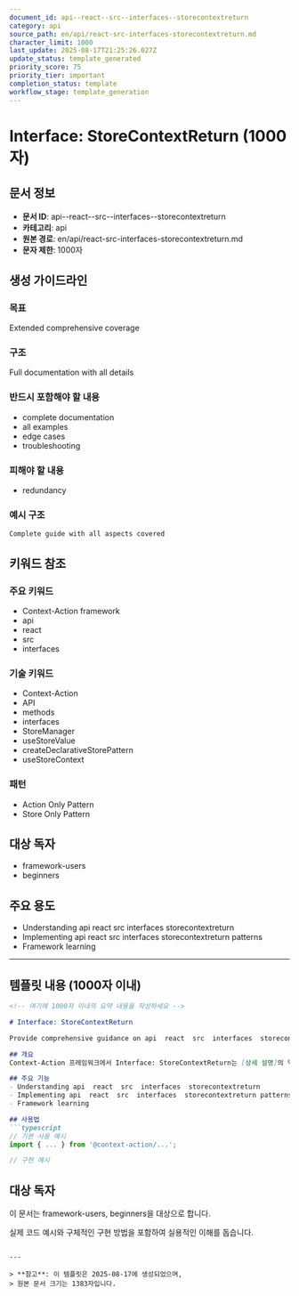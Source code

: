 ```yaml
---
document_id: api--react--src--interfaces--storecontextreturn
category: api
source_path: en/api/react-src-interfaces-storecontextreturn.md
character_limit: 1000
last_update: 2025-08-17T21:25:26.027Z
update_status: template_generated
priority_score: 75
priority_tier: important
completion_status: template
workflow_stage: template_generation
---
```


# Interface: StoreContextReturn (1000자)

## 문서 정보
- **문서 ID**: api--react--src--interfaces--storecontextreturn
- **카테고리**: api
- **원본 경로**: en/api/react-src-interfaces-storecontextreturn.md
- **문자 제한**: 1000자

## 생성 가이드라인

### 목표
Extended comprehensive coverage

### 구조
Full documentation with all details

### 반드시 포함해야 할 내용
- complete documentation
- all examples
- edge cases
- troubleshooting

### 피해야 할 내용  
- redundancy

### 예시 구조
```
Complete guide with all aspects covered
```

## 키워드 참조

### 주요 키워드
- Context-Action framework
- api
- react
- src
- interfaces

### 기술 키워드
- Context-Action
- API
- methods
- interfaces
- StoreManager
- useStoreValue
- createDeclarativeStorePattern
- useStoreContext

### 패턴
- Action Only Pattern
- Store Only Pattern

## 대상 독자
- framework-users
- beginners

## 주요 용도
- Understanding api  react  src  interfaces  storecontextreturn
- Implementing api  react  src  interfaces  storecontextreturn patterns
- Framework learning

---

## 템플릿 내용 (1000자 이내)

```markdown
<!-- 여기에 1000자 이내의 요약 내용을 작성하세요 -->

# Interface: StoreContextReturn

Provide comprehensive guidance on api  react  src  interfaces  storecontextreturn

## 개요
Context-Action 프레임워크에서 Interface: StoreContextReturn는 [상세 설명]의 역할을 담당합니다.

## 주요 기능
- Understanding api  react  src  interfaces  storecontextreturn
- Implementing api  react  src  interfaces  storecontextreturn patterns
- Framework learning

## 사용법
```typescript
// 기본 사용 예시
import { ... } from '@context-action/...';

// 구현 예시
```

## 대상 독자
이 문서는 framework-users, beginners을 대상으로 합니다.

실제 코드 예시와 구체적인 구현 방법을 포함하여 실용적인 이해를 돕습니다.
```

---

> **참고**: 이 템플릿은 2025-08-17에 생성되었으며, 
> 원본 문서 크기는 1383자입니다.
